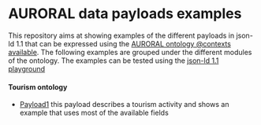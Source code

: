 # AURORAL data payloads examples  

This repository aims at showing examples of the different payloads in json-ld 1.1 that can be expressed using the [AURORAL ontology @contexts available](https://github.com/AuroralH2020/AURORAL-Ontology-Contexts). The following examples are grouped under the different modules of the ontology. The examples can be tested using the [json-ld 1.1 playground](https://json-ld.org/playground/)

#### Tourism ontology
* [Payload1](https://github.com/AuroralH2020/auroral-data-payloads-examples/blob/main/tourism/payload1.json) this payload describes a tourism activity and shows an example that uses most of the available fields 
